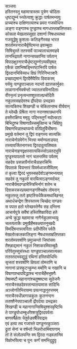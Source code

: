 सञ्जयः  
हस्तिनस्तु महामात्रास्तव पुत्रेण चोदिताः  
धृष्टद्युम्नं घ्नतेत्याशु क्रुद्धाः पार्षतमभ्ययुः  
प्राच्याश्च दाक्षिणात्याश्च प्रवरा गजयोधिनः  
अङ्गा वङ्गाश्च पुण्ड्राश्च मागधास्ताम्रलिप्तकाः  
कोसला मेखलास्सुह्या दशार्णा निषधास्तथा  
गजयुद्धेषु कुशलाः कलिङ्गैस्सह भारत  
शरतोमरनाराचैर्वृष्टिमन्त इवाम्बुदाः  
सिषिचुस्ते ततस्सर्वे पाञ्चालाचलमाहवे  
तानभिद्रवतो नागान्सपक्षानिव पर्वतान्  
विपाठक्षुरनाराचैर्धृष्टद्युम्नोऽप्यवीवृषत्  
एकैकं दशभिष्षड्भिरष्टाभिरपि पार्षतः  
द्विरदानभिविव्याध क्षिप्रं गिरिनिभाञ्शरैः  
प्रच्छाद्यमानं द्विरदैर्मेघैरिव दिवाकरम्  
पर्ययुः पाण्डुपाञ्चाला नदन्तो ह्यात्तकार्मुकाः  
तान्नागानभिवर्षन्तो ज्यातलत्रविनादिताः  
वीरनृत्यं प्रनृत्यन्तश्शूरतालप्रचोदितैः  
नकुलस्सहदेवश्च द्रौपदेयाः प्रभद्रकाः  
सात्यकिश्च शिखण्डी च चेकितानश्च वीर्यवान्   
ते म्लेच्छैः प्रेषिता नागा नरानश्वान्रथानपि  
हस्तैराक्षिप्य ममृदुः पद्भिस्तूर्णं मदोत्कटाः  
बिभिदुश्च विषाणाग्रैस्समुत्क्षिप्य च चिक्षिपुः  
विषाणभिन्नाश्चाप्यन्ये परिपेतुर्विभीषणाः  
प्रमुखे वर्तमानं तु द्विपं वङ्गस्य सात्यकिः  
नाराचेनोग्रवेगेन भित्त्वा मर्माण्यताडयत्  
तस्यावर्जितनागस्य द्विरदादुत्पतिष्यतः  
नाराचेनाहनद्वक्षस्सात्यकिस्सोऽपतद्भुवि  
पुण्ड्रस्यापततो नागं चलन्तमिव पर्वतम्  
सहदेवः प्रसन्नाग्रैर्नाराचैःप्राहरत्त्रिभिः  
विपताकं वियन्तारं विवर्मध्वजजीवितम्  
तं कृत्वा द्विरदं भूयस्सहदेवोऽङ्गमभ्ययात्  
सहदेवं तु नकुलो वारयित्वाऽङ्गमर्दयत्  
नाराचैर्यमदण्डाभैस्त्रिभिर्नागं शतेन च  
दिवाकरकरप्रख्यानङ्गश्चिक्षेप तोमरान्  
नकुलस्तु ततो हृष्टस्त्रिधैकैकमथाच्छिनत्  
अथार्धचन्द्रेण शिरस्तस्य चिच्छेद पाण्डवः  
स पपात हतो म्लेच्छस्तेनैव सह दन्तिना  
आचार्यपुत्रे सर्वेषां हस्तिशिक्षाविदा हते  
अन्ये क्रुद्धा महामात्रा नागैर्नकुलमभ्ययुः  
चलत्पताकैः प्रमुखैर्हेमकक्ष्यातनुच्छदैः  
विमर्दिषन्तस्त्वरिताः प्रदीप्तैरिव पर्वतैः  
मेखलोत्कलकालिङ्गा नैषधास्ताम्रलिप्तकाः  
शरतोमरवर्षाणि प्रमुञ्चन्तो जिघांसवः  
तैश्छाद्यमानं नकुलं निशाकरमिवाम्बुदैः  
परिपेतुस्सुसंरब्धाः पाण्डुपाञ्चालसात्यकाः  
ततस्तदभवद्युद्धं रथिनां हस्तियोधिभिः  
सृजतां शरवर्षाणि क्षिपतां तोमराणि च  
नागानां प्रास्फुटन्कुम्भा मर्माणि च नखानि च  
विषाणाश्चापविद्धाश्च नाराचैर्हेमभूषणैः  
तेषामष्टौ महानागांश्चतुष्षष्ट्या सुतेजनैः  
नाराचैस्सहदेवस्तान्पातयामास सादिभिः  
अञ्जोगतिभिरायम्य प्रयत्नाद्धनुरुत्तमम्  
नाराचैरवधीन्नागान्नकुलः कुलनन्दनः  
ततश्शैनेयपाञ्चालौ द्रौपदेयाः प्रभद्रकाः  
शिखण्डी च महानागान्सिषिचुश्शरवृष्टिभिः  
ते पाण्डुयोधाम्बुधरैश्शत्रुद्विरदपर्वताः  
बाणवर्षैर्हताः पेतुर्वज्रवर्षैरिवाद्रयः  
एवं हत्वा तव गजांस्ते पाण्डुनरकुञ्जराः  
द्रुतां सेनां च वर्षन्तो भिन्नरोधामिवापगाम्  
तां ते संलोलयन्ति स्म द्विरदा नड्वलानिव  
विक्षोभयित्वा च पुनः कर्णं समभिदुद्रुवुः  
